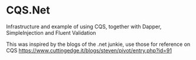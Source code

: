 
# CQS.Net

Infrastructure and example of using CQS, together with Dapper, SimpleInjection and Fluent Validation

This was inspired by the blogs of the .net junkie, use those for reference on CQS https://www.cuttingedge.it/blogs/steven/pivot/entry.php?id=91
